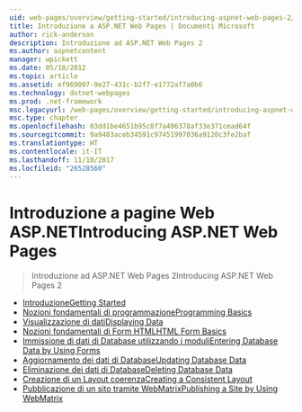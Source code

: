 ```yaml
---
uid: web-pages/overview/getting-started/introducing-aspnet-web-pages-2/index
title: Introduzione a ASP.NET Web Pages | Documenti Microsoft
author: rick-anderson
description: Introduzione ad ASP.NET Web Pages 2
ms.author: aspnetcontent
manager: wpickett
ms.date: 05/18/2012
ms.topic: article
ms.assetid: ef969007-9e27-431c-b2f7-e1772af7a0b6
ms.technology: dotnet-webpages
ms.prod: .net-framework
msc.legacyurl: /web-pages/overview/getting-started/introducing-aspnet-web-pages-2
msc.type: chapter
ms.openlocfilehash: 03dd1be4651b95c8f7a496378af33e371cead64f
ms.sourcegitcommit: 9a9483aceb34591c97451997036a9120c3fe2baf
ms.translationtype: HT
ms.contentlocale: it-IT
ms.lasthandoff: 11/10/2017
ms.locfileid: "26528560"
---
```

<a name="introducing-aspnet-web-pages"></a><span data-ttu-id="21dd7-103">Introduzione a pagine Web ASP.NET</span><span class="sxs-lookup"><span data-stu-id="21dd7-103">Introducing ASP.NET Web Pages</span></span>
====================
> <span data-ttu-id="21dd7-104">Introduzione ad ASP.NET Web Pages 2</span><span class="sxs-lookup"><span data-stu-id="21dd7-104">Introducing ASP.NET Web Pages 2</span></span>


- [<span data-ttu-id="21dd7-105">Introduzione</span><span class="sxs-lookup"><span data-stu-id="21dd7-105">Getting Started</span></span>](getting-started.md)
- [<span data-ttu-id="21dd7-106">Nozioni fondamentali di programmazione</span><span class="sxs-lookup"><span data-stu-id="21dd7-106">Programming Basics</span></span>](intro-to-web-pages-programming.md)
- [<span data-ttu-id="21dd7-107">Visualizzazione di dati</span><span class="sxs-lookup"><span data-stu-id="21dd7-107">Displaying Data</span></span>](displaying-data.md)
- [<span data-ttu-id="21dd7-108">Nozioni fondamentali di Form HTML</span><span class="sxs-lookup"><span data-stu-id="21dd7-108">HTML Form Basics</span></span>](form-basics.md)
- [<span data-ttu-id="21dd7-109">Immissione di dati di Database utilizzando i moduli</span><span class="sxs-lookup"><span data-stu-id="21dd7-109">Entering Database Data by Using Forms</span></span>](entering-data.md)
- [<span data-ttu-id="21dd7-110">Aggiornamento dei dati di Database</span><span class="sxs-lookup"><span data-stu-id="21dd7-110">Updating Database Data</span></span>](updating-data.md)
- [<span data-ttu-id="21dd7-111">Eliminazione dei dati di Database</span><span class="sxs-lookup"><span data-stu-id="21dd7-111">Deleting Database Data</span></span>](deleting-data.md)
- [<span data-ttu-id="21dd7-112">Creazione di un Layout coerenza</span><span class="sxs-lookup"><span data-stu-id="21dd7-112">Creating a Consistent Layout</span></span>](layouts.md)
- [<span data-ttu-id="21dd7-113">Pubblicazione di un sito tramite WebMatrix</span><span class="sxs-lookup"><span data-stu-id="21dd7-113">Publishing a Site by Using WebMatrix</span></span>](publishing.md)
